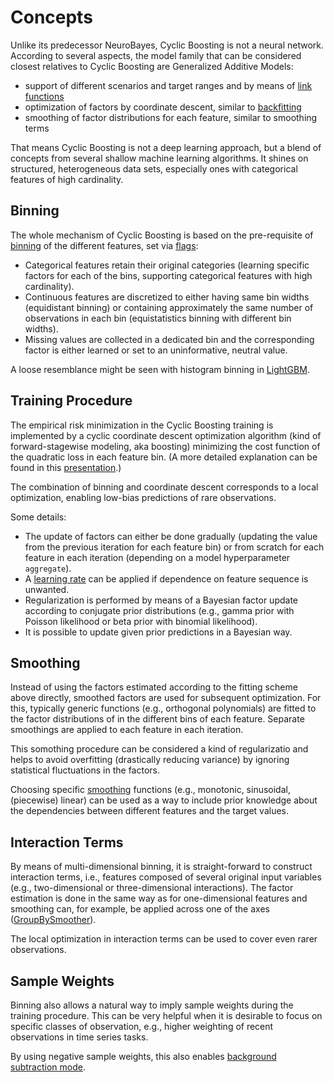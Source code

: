 # Concepts

Unlike its predecessor NeuroBayes, Cyclic Boosting is not a neural network. 
According to several aspects, the model family that can be considered closest
relatives to Cyclic Boosting are Generalized Additive Models:
* support of different scenarios and target ranges and by means of
[link functions](https://cyclic-boosting.readthedocs.io/en/latest/cyclic_boosting.html#module-cyclic_boosting.link)
* optimization of factors by coordinate descent, similar to
[backfitting](https://en.wikipedia.org/wiki/Backfitting_algorithm)
* smoothing of factor distributions for each feature, similar to smoothing
terms

That means Cyclic Boosting is not a deep learning approach, but a blend of
concepts from several shallow machine learning algorithms. It shines on
structured, heterogeneous data sets, especially ones with categorical features
of high cardinality.

Binning
-------

The whole mechanism of Cyclic Boosting is based on the pre-requisite of 
[binning](https://cyclic-boosting.readthedocs.io/en/stable/cyclic_boosting.binning.html)
of the different features, set via [flags](https://cyclic-boosting.readthedocs.io/en/latest/cyclic_boosting.html#module-cyclic_boosting.flags):
* Categorical features retain their original categories (learning specific
factors for each of the bins, supporting categorical features with high
cardinality).
* Continuous features are discretized to either having same bin widths
(equidistant binning) or containing approximately the same number of
observations in each bin (equistatistics binning with different bin widths).
* Missing values are collected in a dedicated bin and the corresponding factor
is either learned or set to an uninformative, neutral value.

A loose resemblance might be seen with histogram binning in
[LightGBM](https://github.com/Microsoft/LightGBM).

Training Procedure
------------------

The empirical risk minimization in the Cyclic Boosting training is implemented
by a cyclic coordinate descent optimization algorithm (kind of
forward-stagewise modeling, aka boosting) minimizing the cost function of the
quadratic loss in each feature bin. (A more detailed explanation can be found
in this
[presentation](https://github.com/FelixWick/cyclic-boosting-presentation/blob/main/CB_PyCon23.pdf).)

The combination of binning and coordinate descent corresponds to a local
optimization, enabling low-bias predictions of rare observations.

Some details:
* The update of factors can either be done gradually (updating the value from
the previous iteration for each feature bin) or from scratch for each feature
in each iteration (depending on a model hyperparameter `aggregate`).
* A [learning rate](https://cyclic-boosting.readthedocs.io/en/latest/cyclic_boosting.html#module-cyclic_boosting.learning_rate)
can be applied if dependence on feature sequence is unwanted.
* Regularization is performed by means of a Bayesian factor update according to
conjugate prior distributions (e.g., gamma prior with Poisson likelihood or
beta prior with binomial likelihood).
* It is possible to update given prior predictions in a Bayesian way.

Smoothing
---------

Instead of using the factors estimated according to the fitting scheme above
directly, smoothed factors are used for subsequent optimization. For this,
typically generic functions (e.g., orthogonal polynomials) are fitted to the
factor distributions of in the different bins of each feature. Separate
smoothings are applied to each feature in each iteration.

This somothing procedure can be considered a kind of regularizatio and helps to
avoid overfitting (drastically reducing variance) by ignoring statistical
fluctuations in the factors.

Choosing specific [smoothing](https://cyclic-boosting.readthedocs.io/en/stable/cyclic_boosting.smoothing.html)
functions (e.g., monotonic, sinusoidal, (piecewise) linear) can be used as a
way to include prior knowledge about the dependencies between different
features and the target values. 

Interaction Terms
-----------------

By means of multi-dimensional binning, it is straight-forward to construct
interaction terms, i.e., features composed of several original input variables
(e.g., two-dimensional or three-dimensional interactions). The factor
estimation is done in the same way as for one-dimensional features and
smoothing can, for example, be applied across one of the axes
([GroupBySmoother](https://cyclic-boosting.readthedocs.io/en/latest/cyclic_boosting.smoothing.html#cyclic_boosting.smoothing.multidim.GroupBySmoother)).

The local optimization in interaction terms can be used to cover even rarer
observations.

Sample Weights
--------------

Binning also allows a natural way to imply sample weights during the training
procedure. This can be very helpful when it is desirable to focus on specific
classes of observation, e.g., higher weighting of recent observations in time
series tasks.

By using negative sample weights, this also enables
[background subtraction mode](https://cyclic-boosting.readthedocs.io/en/latest/cyclic_boosting.html#module-cyclic_boosting.GBSregression).